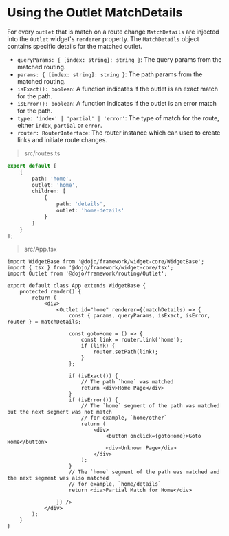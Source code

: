 # Using the Outlet MatchDetails

For every `outlet` that is match on a route change `MatchDetails` are injected into the `Outlet` widget's `renderer` property. The `MatchDetails` object contains specific details for the matched outlet.

* `queryParams: { [index: string]: string }`: The query params from the matched routing.
* `params: { [index: string]: string }`: The path params from the matched routing.
* `isExact(): boolean`: A function indicates if the outlet is an exact match for the path.
* `isError(): boolean`: A function indicates if the outlet is an error match for the path.
* `type: 'index' | 'partial' | 'error'`: The type of match for the route, either `index`, `partial` or `error`.
* `router: RouterInterface`: The router instance which can used to create links and initiate route changes.

>src/routes.ts
```ts
export default [
	{
		path: 'home',
		outlet: 'home',
		children: [
			{
				path: 'details',
				outlet: 'home-details'
			}
		]
	}
];
```

>src/App.tsx
```tsx
import WidgetBase from '@dojo/framework/widget-core/WidgetBase';
import { tsx } from '@dojo/framework/widget-core/tsx';
import Outlet from '@dojo/framework/routing/Outlet';

export default class App extends WidgetBase {
	protected render() {
		return (
			<div>
				<Outlet id="home" renderer={(matchDetails) => {
					const { params, queryParams, isExact, isError, router } = matchDetails;

					const gotoHome = () => {
						const link = router.link('home');
						if (link) {
							router.setPath(link);
						}
					};

					if (isExact()) {
						// The path `home` was matched
						return <div>Home Page</div>
					}
					if (isError()) {
						// The `home` segment of the path was matched but the next segment was not match
						// for example, `home/other`
						return (
							<div>
								<button onclick={gotoHome}>Goto Home</button>
								<div>Unknown Page</div>
							</div>
						);
					}
					// The `home` segment of the path was matched and the next segment was also matched
					// for example, `home/details`
					return <div>Partial Match for Home</div>

				}} />
			</div>
		);
	}
}
```

